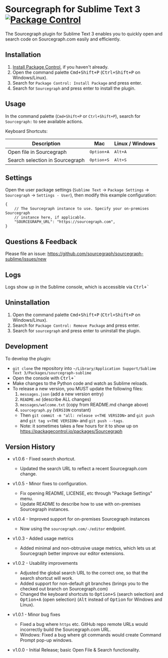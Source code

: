 # Sourcegraph for Sublime Text 3 [![Package Control](https://img.shields.io/packagecontrol/dt/Sourcegraph.svg)](https://packagecontrol.io/packages/Sourcegraph)

The Sourcegraph plugin for Sublime Text 3 enables you to quickly open and search code on Sourcegraph.com easily and efficiently.

## Installation

1. [Install Package Control](https://packagecontrol.io/installation), if you haven't already.
1. Open the command palette <kbd>Cmd+Shift+P</kbd> (<kbd>Ctrl+Shift+P</kbd> on Windows/Linux).
2. Search for `Package Control: Install Package` and press enter.
3. Search for `Sourcegraph` and press enter to install the plugin.


## Usage

In the command palette (`Cmd+Shift+P` or `Ctrl+Shift+P`), search for `Sourcegraph:` to see available actions.

Keyboard Shortcuts:

| Description                     | Mac                 | Linux / Windows  |
|---------------------------------|---------------------|------------------|
| Open file in Sourcegraph        | <kbd>Option+A</kbd> | <kbd>Alt+A</kbd> |
| Search selection in Sourcegraph | <kbd>Option+S</kbd> | <kbd>Alt+S</kbd> |


## Settings

Open the user package settings (`Sublime Text` -> `Package Settings` -> `Sourcegraph` -> `Settings - User`), then modify this example configuration:

```
{
	// The Sourcegraph instance to use. Specify your on-premises Sourcegraph
	// instance here, if applicable.
	"SOURCEGRAPH_URL": "https://sourcegraph.com",
}
```


## Questions & Feedback

Please file an issue: https://github.com/sourcegraph/sourcegraph-sublime/issues/new


## Logs

Logs show up in the Sublime console, which is accessible via <kbd>Ctrl+`</kbd>


## Uninstallation

1. Open the command palette <kbd>Cmd+Shift+P</kbd> (<kbd>Ctrl+Shift+P</kbd> on Windows/Linux).
2. Search for `Package Control: Remove Package` and press enter.
3. Search for `sourcegraph` and press enter to uninstall the plugin.


## Development

To develop the plugin:

- `git clone` the repository into `~/Library/Application Support/Sublime Text 3/Packages/sourcegraph-sublime`
- Open the console with <kbd>Ctrl+`</kbd>
- Make changes to the Python code and watch as Sublime reloads.
- To release a new version, you MUST update the following files:
  1. `messages.json` (add a new version entry)
  2. `README.md` (describe ALL changes)
  3. `messages/welcome.txt` (copy from README.md change above)
  4. `sourcegraph.py` (`VERSION` constant)
  - Then `git commit -m "all: release v<THE VERSION>` and `git push` and `git tag v<THE VERSION>` and `git push --tags`.
  - Note: it sometimes takes a few hours for it to show up on https://packagecontrol.io/packages/Sourcegraph


## Version History

- v1.0.6 - Fixed search shortcut.
    - Updated the search URL to reflect a recent Sourcegraph.com change.

- v1.0.5 - Minor fixes to configuration.
    - Fix opening README, LICENSE, etc through "Package Settings" menu.
    - Update README to describe how to use with on-premises Sourcegraph instances.

- v1.0.4 - Improved support for on-premises Sourcegraph instances
    - Now using the `sourcegraph.com/-/editor` endpoint.

- v1.0.3 - Added usage metrics
    - Added minimal and non-obtrusive usage metrics, which lets us at Sourcegraph better improve our editor extensions.

- v1.0.2 - Usability improvements
    - Adjusted the global search URL to the correct one, so that the search shortcut will work.
    - Added support for non-default git branches (brings you to the checked out branch on Sourcegraph.com)
    - Changed the keyboard shortcuts to <kbd>Option+S</kbd> (search selection) and <kbd>Option+A</kbd> (open selection) (<kbd>Alt</kbd> instead of <kbd>Option</kbd> for Windows and Linux).

- v1.0.1 - Minor bug fixes
    - Fixed a bug where `https` etc. GitHub repo remote URLs would incorrectly build the Sourcegraph.com URL.
    - Windows: Fixed a bug where git commands would create Command Prompt pop-up windows.

- v1.0.0 - Initial Release; basic Open File & Search functionality.
